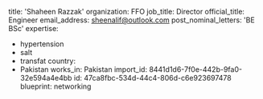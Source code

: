 title: 'Shaheen Razzak'
organization: FFO
job_title: Director
official_title: Engineer
email_address: sheenalif@outlook.com
post_nominal_letters: 'BE BSc'
expertise:
  - hypertension
  - salt
  - transfat
country:
  - Pakistan
works_in: Pakistan
import_id: 8441d1d6-7f0e-442b-9fa0-32e594a4e4bb
id: 47ca8fbc-534d-44c4-806d-c6e923697478
blueprint: networking
